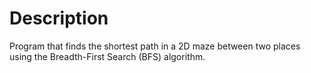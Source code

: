 # Description

Program that finds the shortest path in a 2D maze between two places using the Breadth-First Search (BFS) algorithm.
